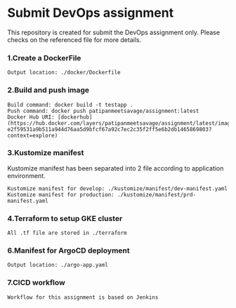 # Submit DevOps assignment

This repository is created for submit the DevOps assignment only. Please checks on the referenced file for more details.

### 1.Create a DockerFile

    Output location: ./docker/Dockerfile


### 2.Build and push image

    Build command: docker build -t testapp .
    Push command: docker push patipanmeetsavage/assignment:latest
    Docker Hub URI: [dockerhub](https://hub.docker.com/layers/patipanmeetsavage/assignment/latest/images/sha256-e2f59531a9b511a944d76aa5d9bfcf67a92c7ec2c35f2ff5e6b2db1465869803?context=explore)

### 3.Kustomize manifest

Kustomize manifest has been separated into 2 file according to application environment.

    Kustomize manifest for develop: ./kustomize/manifest/dev-manifest.yaml
    Kustomize manifest for production: ./kustomize/manifest/prd-manifest.yaml

### 4.Terraform to setup GKE cluster

    All .tf file are stored in ./terraform

### 6.Manifest for ArgoCD deployment

    Output location: ./argo-app.yaml

### 7.CICD workflow

    Workflow for this assignment is based on Jenkins
